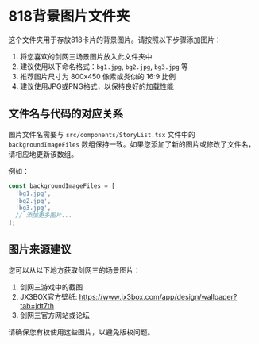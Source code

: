 # 818背景图片文件夹

这个文件夹用于存放818卡片的背景图片。请按照以下步骤添加图片：

1. 将您喜欢的剑网三场景图片放入此文件夹中
2. 建议使用以下命名格式：`bg1.jpg`, `bg2.jpg`, `bg3.jpg` 等
3. 推荐图片尺寸为 800x450 像素或类似的 16:9 比例
4. 建议使用JPG或PNG格式，以保持良好的加载性能

## 文件名与代码的对应关系

图片文件名需要与 `src/components/StoryList.tsx` 文件中的 `backgroundImageFiles` 数组保持一致。如果您添加了新的图片或修改了文件名，请相应地更新该数组。

例如：

```typescript
const backgroundImageFiles = [
  'bg1.jpg',
  'bg2.jpg',
  'bg3.jpg',
  // 添加更多图片...
];
```

## 图片来源建议

您可以从以下地方获取剑网三的场景图片：

1. 剑网三游戏中的截图
2. JX3BOX官方壁纸: https://www.jx3box.com/app/design/wallpaper?tab=jdt7th
3. 剑网三官方网站或论坛

请确保您有权使用这些图片，以避免版权问题。 